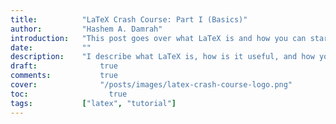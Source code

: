 ```yaml
---
title:          "LaTeX Crash Course: Part I (Basics)"
author:       	"Hashem A. Damrah"
introduction: 	"This post goes over what LaTeX is and how you can start using it now"
date:           ""
description:  	"I describe what LaTeX is, how is it useful, and how you can get started right now."
draft: 		 	    true
comments:		    true
cover:			    "/posts/images/latex-crash-course-logo.png"
toc:			      true
tags:         	["latex", "tutorial"]
---
```


